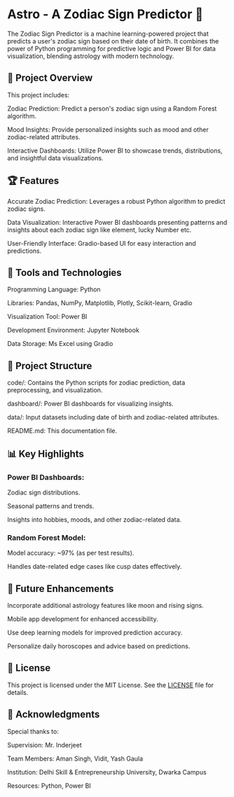 # Astro - A Zodiac Sign Predictor 🌌
The Zodiac Sign Predictor is a machine learning-powered project that predicts a user's zodiac sign based on their date of birth. It combines the power of Python programming for predictive logic and Power BI for data visualization, blending astrology with modern technology.


## 📜 Project Overview
This project includes:

Zodiac Prediction: Predict a person's zodiac sign using a Random Forest algorithm.

Mood Insights: Provide personalized insights such as mood and other zodiac-related attributes.

Interactive Dashboards: Utilize Power BI to showcase trends, distributions, and insightful data visualizations.


## 🏆 Features
Accurate Zodiac Prediction: Leverages a robust Python algorithm to predict zodiac signs.

Data Visualization: Interactive Power BI dashboards presenting patterns and insights about each zodiac sign like element, lucky Number etc.

User-Friendly Interface: Gradio-based UI for easy interaction and predictions.


## 🔧 Tools and Technologies

Programming Language: Python

Libraries: Pandas, NumPy, Matplotlib, Plotly, Scikit-learn, Gradio

Visualization Tool: Power BI

Development Environment: Jupyter Notebook

Data Storage: Ms Excel using Gradio


## 📂 Project Structure

code/: Contains the Python scripts for zodiac prediction, data preprocessing, and visualization.

dashboard/: Power BI dashboards for visualizing insights.

data/: Input datasets including date of birth and zodiac-related attributes.

README.md: This documentation file.


## 📊 Key Highlights
### Power BI Dashboards:

Zodiac sign distributions.

Seasonal patterns and trends.

Insights into hobbies, moods, and other zodiac-related data.

### Random Forest Model:

Model accuracy: ~97% (as per test results).

Handles date-related edge cases like cusp dates effectively.

## 🔮 Future Enhancements

Incorporate additional astrology features like moon and rising signs.

Mobile app development for enhanced accessibility.

Use deep learning models for improved prediction accuracy.

Personalize daily horoscopes and advice based on predictions.


## 📜 License
This project is licensed under the MIT License. See the [LICENSE]() file for details.


## 🙌 Acknowledgments
Special thanks to:

Supervision: Mr. Inderjeet

Team Members: Aman Singh, Vidit, Yash Gaula

Institution: Delhi Skill & Entrepreneurship University, Dwarka Campus

Resources: Python, Power BI
